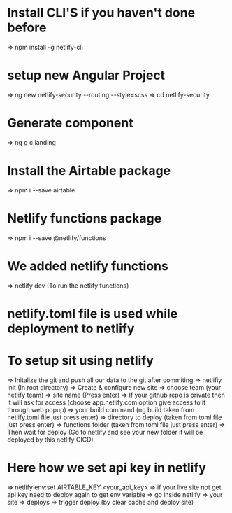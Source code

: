 # Install CLI'S if you haven't done before
=> npm install -g netlify-cli

# setup new  Angular Project
=> ng new netlify-security --routing --style=scss
=> cd netlify-security

# Generate component
=> ng g c landing

# Install the Airtable package
=> npm i --save airtable

# Netlify functions package
=> npm i --save @netlify/functions

# We added netlify functions
=> netlify dev (To run the netlify functions)

# netlify.toml file is used while deployment to netlify

# To setup sit using netlify
=> Initalize the git and push all our data to the git after commiting
=> netlifiy init (In root directory)
=> Create & configure new site
=> choose team (your netlify team)
=> site name (Press enter)
=> If your github repo is private then it will ask for access (choose app.netlify.com option give access to it through web popup)
=> your build command (ng build taken from netlify.toml file just press enter)
=> directory to deploy (taken from toml file just press enter)
=> functions folder (taken from toml file just press enter)
=> Then wait for deploy (Go to netlify and see your new folder it will be deployed by this netlify CICD)

# Here how we set api key in netlify
=> netlify env:set AIRTABLE_KEY <your_api_key>
=> if your live site not get api key need to deploy again to get env variable
=> go inside netlify => your site => deploys => trigger deploy (by clear cache and deploy site)
